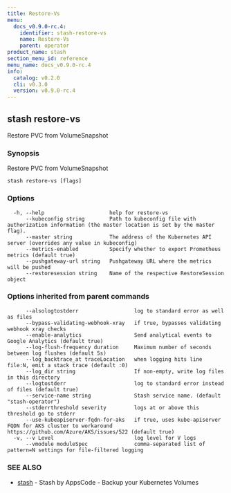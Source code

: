 ```yaml
---
title: Restore-Vs
menu:
  docs_v0.9.0-rc.4:
    identifier: stash-restore-vs
    name: Restore-Vs
    parent: operator
product_name: stash
section_menu_id: reference
menu_name: docs_v0.9.0-rc.4
info:
  catalog: v0.2.0
  cli: v0.3.0
  version: v0.9.0-rc.4
---
```


## stash restore-vs

Restore PVC from VolumeSnapshot

### Synopsis

Restore PVC from VolumeSnapshot

```
stash restore-vs [flags]
```

### Options

```
  -h, --help                     help for restore-vs
      --kubeconfig string        Path to kubeconfig file with authorization information (the master location is set by the master flag).
      --master string            The address of the Kubernetes API server (overrides any value in kubeconfig)
      --metrics-enabled          Specify whether to export Prometheus metrics (default true)
      --pushgateway-url string   Pushgateway URL where the metrics will be pushed
      --restoresession string    Name of the respective RestoreSession object
```

### Options inherited from parent commands

```
      --alsologtostderr                  log to standard error as well as files
      --bypass-validating-webhook-xray   if true, bypasses validating webhook xray checks
      --enable-analytics                 Send analytical events to Google Analytics (default true)
      --log-flush-frequency duration     Maximum number of seconds between log flushes (default 5s)
      --log_backtrace_at traceLocation   when logging hits line file:N, emit a stack trace (default :0)
      --log_dir string                   If non-empty, write log files in this directory
      --logtostderr                      log to standard error instead of files (default true)
      --service-name string              Stash service name. (default "stash-operator")
      --stderrthreshold severity         logs at or above this threshold go to stderr
      --use-kubeapiserver-fqdn-for-aks   if true, uses kube-apiserver FQDN for AKS cluster to workaround https://github.com/Azure/AKS/issues/522 (default true)
  -v, --v Level                          log level for V logs
      --vmodule moduleSpec               comma-separated list of pattern=N settings for file-filtered logging
```

### SEE ALSO

* [stash](/docs/v0.9.0-rc.4/reference/operator/stash)	 - Stash by AppsCode - Backup your Kubernetes Volumes

